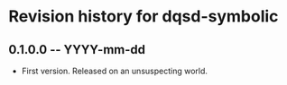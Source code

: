 # Revision history for dqsd-symbolic

## 0.1.0.0 -- YYYY-mm-dd

* First version. Released on an unsuspecting world.
